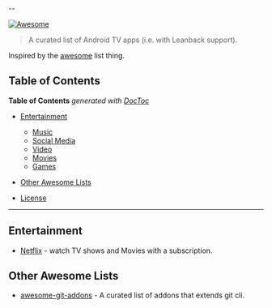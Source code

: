--

[![Awesome](https://cdn.rawgit.com/sindresorhus/awesome/d7305f38d29fed78fa85652e3a63e154dd8e8829/media/badge.svg)](https://github.com/sindresorhus/awesome)

> A curated list of Android TV apps (i.e. with Leanback support).

Inspired by the [awesome](https://github.com/sindresorhus/awesome) list thing.
## Table of Contents

<!-- START doctoc generated TOC please keep comment here to allow auto update -->
<!-- DON'T EDIT THIS SECTION, INSTEAD RE-RUN doctoc TO UPDATE -->
**Table of Contents**  *generated with [DocToc](https://github.com/thlorenz/doctoc)*

- [Entertainment](#entertainment)
  - [Music](#music)
  - [Social Media](#social-media)
  - [Video](#video)
  - [Movies](#movies)
  - [Games](#games)

- [Other Awesome Lists](#other-awesome-lists)
- [License](#license)

---

## Entertainment

- [Netflix](https://play.google.com/store/apps/details?id=com.netflix.ninja) - watch TV shows and Movies with a subscription.

## Other Awesome Lists

- [awesome-git-addons](https://github.com/stevemao/awesome-git-addons) - A curated list of addons that extends git cli.
